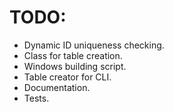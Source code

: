 # TODO:
- Dynamic ID uniqueness checking.
- Class for table creation.
- Windows building script.
- Table creator for CLI.
- Documentation.
- Tests.
